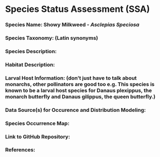 # Species Status Assessment (SSA) 

### Species Name: Showy Milkweed - *Asclepias Speciosa*


### Species Taxonomy: (Latin synonyms)

### Species Description:

### Habitat Description:

### Larval Host Information: (don’t just have to talk about monarchs, other pollinators are good too e.g. This species is known to be a larval host species for Danaus plexippus, the monarch butterfly and Danaus gilippus, the queen butterfly.)

### Data Source(s) for Occurence and Distribution Modeling:

### Species Occurrence Map:

### Link to GitHub Repository:

### References:
